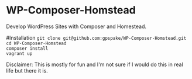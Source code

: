 # WP-Composer-Homstead

Develop WordPress Sites with Composer and Homestead.

#Installation
`git clone git@github.com:gpspake/WP-Composer-Homstead.git`  
`cd WP-Composer-Homstead`  
`composer install`  
`vagrant up`  

Disclaimer: This is mostly for fun and I'm not sure if I would do this in real life but there it is.
